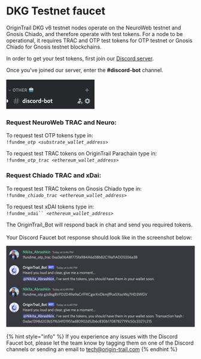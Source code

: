 # DKG Testnet faucet

OriginTrail DKG v6 testnet nodes operate on the NeuroWeb testnet and Gnosis Chiado, and therefore operate with test tokens. For a node to be operational, it requires TRAC and OTP test tokens for OTP testnet or Gnosis Chiado for Gnosis testnet blockchains.

In order to get your test tokens, first join our [Discord server](https://discord.com/invite/FCgYk2S).

Once you've joined our server, enter the **#discord-bot** channel.\
\
<img src="../../../.gitbook/assets/Screenshot 2024-02-02 at 22.15.15.png" alt="" data-size="original">

### Request NeuroWeb TRAC and Neuro:

To request test OTP tokens type in:\
`!fundme_`_`otp <substrate_wallet_address`_`>`&#x20;

To request test TRAC tokens on OriginTrail Parachain type in:\
&#x20;`!fundme_`_`otp_trac <ethereum_wallet_address>`_

### Request Chiado TRAC and xDai:

To request test TRAC tokens on Gnosis Chiado type in:\
&#x20;`!fundme_`_`chiado_trac <ethereum_wallet_address>`_

To request test xDAI tokens type in:\
`!fundme_xdai`` `_`<ethereum_wallet_address`_`>`&#x20;

The OriginTrail\_Bot will respond back in chat and send you required tokens.\
\
Your Discord Faucet bot response should look like in the screenshot below:

![](<../../../.gitbook/assets/Screenshot 2022-08-19 at 19.58.47.png>)

{% hint style="info" %}
If you experience any issues with the Discord Faucet bot, please let the team know by tagging them on one of the Discord channels or sending an email to tech@origin-trail.com
{% endhint %}
